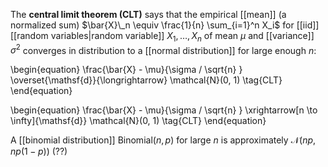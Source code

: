 The **central limit theorem (CLT)** says that the empirical [[mean]] (a normalized sum) $\bar{X}\_n \equiv \frac{1}{n} \sum_{i=1}^n X_i$ for [[iid]] [[random variables|random variable]] $X_1, \dots, X_n$ of mean $\mu$ and [[variance]] $\sigma^2$ converges in distribution to a [[normal distribution]] for large enough $n$:

\begin{equation}
\frac{\bar{X} - \mu}{\sigma / \sqrt{n} } \overset{\mathsf{d}}{\longrightarrow} \mathcal{N}(0, 1) \tag{CLT}
\end{equation}

\begin{equation}
\frac{\bar{X} - \mu}{\sigma / \sqrt{n} } \xrightarrow[n \to \infty]{\mathsf{d}} \mathcal{N}(0, 1) \tag{CLT}
\end{equation}

A [[binomial distribution]] $\mathsf{Binomial}(n, p)$ for large $n$ is approximately $\mathcal{N}(np, np(1-p))$ (??)